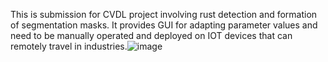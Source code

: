 This is submission for CVDL project involving rust detection and formation of segmentation masks. It provides GUI for adapting parameter values and need to be manually operated and deployed on IOT devices that can remotely travel in industries.![image](https://github.com/user-attachments/assets/863ece65-44fc-4422-9ab4-4c78be58d356)

